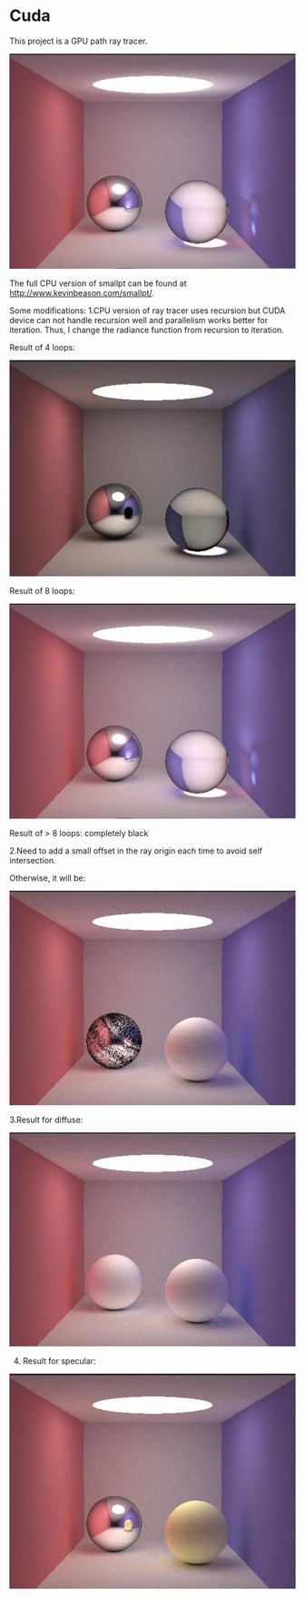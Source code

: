 # Cuda
This project is a GPU path ray tracer.

![alt text](final.jpg)

The full CPU version of smallpt can be found at http://www.kevinbeason.com/smallpt/.

Some modifications:
1.CPU version of ray tracer uses recursion but CUDA device can not handle recursion well and parallelism works better for iteration.
  Thus, I change the radiance function from recursion to iteration.
  
  Result of 4 loops:
  
  ![alt text](4loop.jpg)
  
  Result of 8 loops:
  
  ![alt text](final.jpg)
  
  Result of > 8 loops: completely black
  
2.Need to add a small offset in the ray origin each time to avoid self intersection.

  Otherwise, it will be:
  
  ![alt text](p2_selfintersection.jpg)
  
3.Result for diffuse:

  ![alt text](diffuse.jpg)
  
4. Result for specular:

 ![alt text](specular.jpg)
